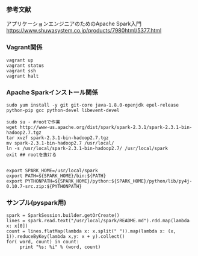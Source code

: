 ### 参考文献
アプリケーションエンジニアのためのApache Spark入門
https://www.shuwasystem.co.jp/products/7980html/5377.html

### Vagrant関係
```
vagrant up
vagrant status
vagrant ssh
vagrant halt
```

### Apache Sparkインストール関係
```
sudo yum install -y git git-core java-1.8.0-openjdk epel-release python-pip gcc python-devel libevent-devel

sudo su - #rootで作業
wget http://www-us.apache.org/dist/spark/spark-2.3.1/spark-2.3.1-bin-hadoop2.7.tgz
tar xvzf spark-2.3.1-bin-hadoop2.7.tgz
mv spark-2.3.1-bin-hadoop2.7 /usr/local/
ln -s /usr/local/spark-2.3.1-bin-hadoop2.7/ /usr/local/spark 
exit ## rootを抜ける


export SPARK_HOME=/usr/local/spark
export PATH=${SPARK_HOME}/bin:${PATH}
export PYTHONPATH=${SPARK_HOME}/python:${SPARK_HOME}/python/lib/py4j-0.10.7-src.zip:${PYTHONPATH}
```

### サンプル(pyspark用)
```
spark = SparkSession.builder.getOrCreate()
lines = spark.read.text("/usr/local/spark/README.md").rdd.map(lambda x: x[0])
count = lines.flatMap(lambda x: x.split(" ")).map(lambda x: (x, 1)).reduceByKey(lambda x,y: x + y).collect()
for( word, count) in count:
     print "%s: %i" % (word, count)
```
